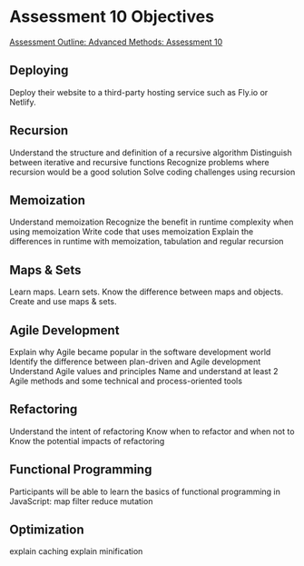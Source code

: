 # Assessment 10 Objectives

[Assessment Outline: Advanced Methods: Assessment 10](../projects/advanced-methods-assessment-10.md)

## Deploying

Deploy their website to a third-party hosting service such as Fly.io or Netlify.

## Recursion

Understand the structure and definition of a recursive algorithm
Distinguish between iterative and recursive functions
Recognize problems where recursion would be a good solution
Solve coding challenges using recursion

## Memoization

Understand memoization
Recognize the benefit in runtime complexity when using memoization
Write code that uses memoization
Explain the differences in runtime with memoization, tabulation and regular recursion

## Maps & Sets

Learn maps.
Learn sets.
Know the difference between maps and objects.
Create and use maps & sets.

## Agile Development

Explain why Agile became popular in the software development world
Identify the difference between plan-driven and Agile development
Understand Agile values and principles
Name and understand at least 2 Agile methods and some technical and process-oriented tools

## Refactoring

Understand the intent of refactoring
Know when to refactor and when not to
Know the potential impacts of refactoring

## Functional Programming

Participants will be able to learn the basics of functional programming in JavaScript:
map
filter
reduce
mutation

## Optimization

explain caching
explain minification
